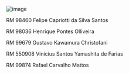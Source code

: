 ![image](https://github.com/Axion-Green/site-axion-green/assets/126187491/f68af941-e112-4656-ab6d-c064e95aa84e)
<p>RM 98460 Felipe Capriotti da Silva Santos</p>
<p>RM 98036 Henrique Pontes Olliveira</p>
<p>RM 99679 Gustavo Kawamura Christofani</p>
<p>RM 550908 Vinicius Santos Yamashita de Farias</p>
<p>RM 99874 Rafael Carvalho Mattos</p>
